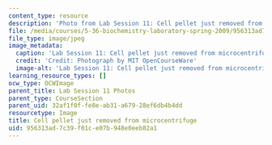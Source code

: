 ```yaml
---
content_type: resource
description: 'Photo from Lab Session 11: Cell pellet just removed from microcentrifuge.'
file: /media/courses/5-36-biochemistry-laboratory-spring-2009/956313ad7c39f01ce07b948e0eeb82a1_Lab11_1.jpg
file_type: image/jpeg
image_metadata:
  caption: 'Lab Session 11: Cell pellet just removed from microcentrifuge.'
  credit: 'Credit: Photograph by MIT OpenCourseWare'
  image-alt: 'Lab Session 11: Cell pellet just removed from microcentrifuge.'
learning_resource_types: []
ocw_type: OCWImage
parent_title: Lab Session 11 Photos
parent_type: CourseSection
parent_uid: 32af1f0f-fe8e-ab31-a679-28ef6db4b4dd
resourcetype: Image
title: Cell pellet just removed from microcentrifuge
uid: 956313ad-7c39-f01c-e07b-948e0eeb82a1
---
```

